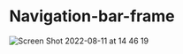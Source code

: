 # Navigation-bar-frame
![Screen Shot 2022-08-11 at 14 46 19](https://user-images.githubusercontent.com/3887593/184087375-6d5efda5-3ef6-4112-9ee6-1d03063ca749.png)
